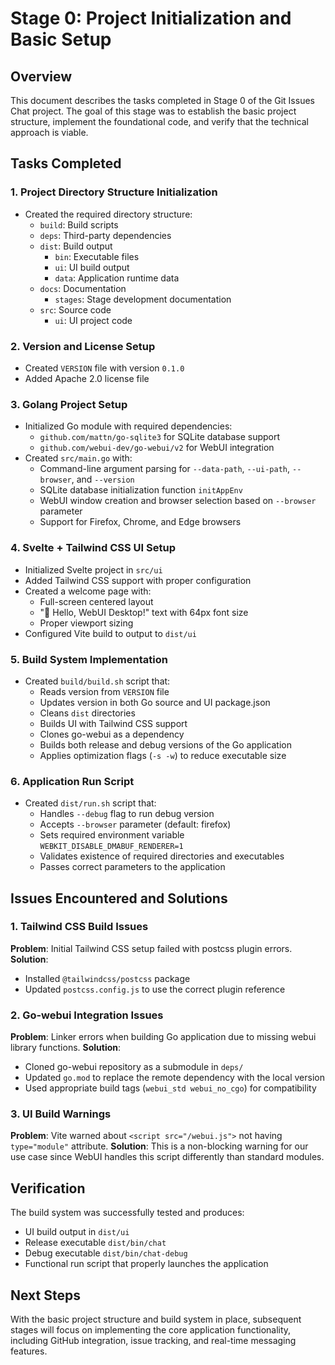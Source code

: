 # Stage 0: Project Initialization and Basic Setup

## Overview
This document describes the tasks completed in Stage 0 of the Git Issues Chat project. The goal of this stage was to establish the basic project structure, implement the foundational code, and verify that the technical approach is viable.

## Tasks Completed

### 1. Project Directory Structure Initialization
- Created the required directory structure:
  - `build`: Build scripts
  - `deps`: Third-party dependencies
  - `dist`: Build output
    - `bin`: Executable files
    - `ui`: UI build output
    - `data`: Application runtime data
  - `docs`: Documentation
    - `stages`: Stage development documentation
  - `src`: Source code
    - `ui`: UI project code

### 2. Version and License Setup
- Created `VERSION` file with version `0.1.0`
- Added Apache 2.0 license file

### 3. Golang Project Setup
- Initialized Go module with required dependencies:
  - `github.com/mattn/go-sqlite3` for SQLite database support
  - `github.com/webui-dev/go-webui/v2` for WebUI integration
- Created `src/main.go` with:
  - Command-line argument parsing for `--data-path`, `--ui-path`, `--browser`, and `--version`
  - SQLite database initialization function `initAppEnv`
  - WebUI window creation and browser selection based on `--browser` parameter
  - Support for Firefox, Chrome, and Edge browsers

### 4. Svelte + Tailwind CSS UI Setup
- Initialized Svelte project in `src/ui`
- Added Tailwind CSS support with proper configuration
- Created a welcome page with:
  - Full-screen centered layout
  - "👏 Hello, WebUI Desktop!" text with 64px font size
  - Proper viewport sizing
- Configured Vite build to output to `dist/ui`

### 5. Build System Implementation
- Created `build/build.sh` script that:
  - Reads version from `VERSION` file
  - Updates version in both Go source and UI package.json
  - Cleans `dist` directories
  - Builds UI with Tailwind CSS support
  - Clones go-webui as a dependency
  - Builds both release and debug versions of the Go application
  - Applies optimization flags (`-s -w`) to reduce executable size

### 6. Application Run Script
- Created `dist/run.sh` script that:
  - Handles `--debug` flag to run debug version
  - Accepts `--browser` parameter (default: firefox)
  - Sets required environment variable `WEBKIT_DISABLE_DMABUF_RENDERER=1`
  - Validates existence of required directories and executables
  - Passes correct parameters to the application

## Issues Encountered and Solutions

### 1. Tailwind CSS Build Issues
**Problem**: Initial Tailwind CSS setup failed with postcss plugin errors.
**Solution**: 
- Installed `@tailwindcss/postcss` package
- Updated `postcss.config.js` to use the correct plugin reference

### 2. Go-webui Integration Issues
**Problem**: Linker errors when building Go application due to missing webui library functions.
**Solution**:
- Cloned go-webui repository as a submodule in `deps/`
- Updated `go.mod` to replace the remote dependency with the local version
- Used appropriate build tags (`webui_std webui_no_cgo`) for compatibility

### 3. UI Build Warnings
**Problem**: Vite warned about `<script src="/webui.js">` not having `type="module"` attribute.
**Solution**: This is a non-blocking warning for our use case since WebUI handles this script differently than standard modules.

## Verification
The build system was successfully tested and produces:
- UI build output in `dist/ui`
- Release executable `dist/bin/chat`
- Debug executable `dist/bin/chat-debug`
- Functional run script that properly launches the application

## Next Steps
With the basic project structure and build system in place, subsequent stages will focus on implementing the core application functionality, including GitHub integration, issue tracking, and real-time messaging features.
